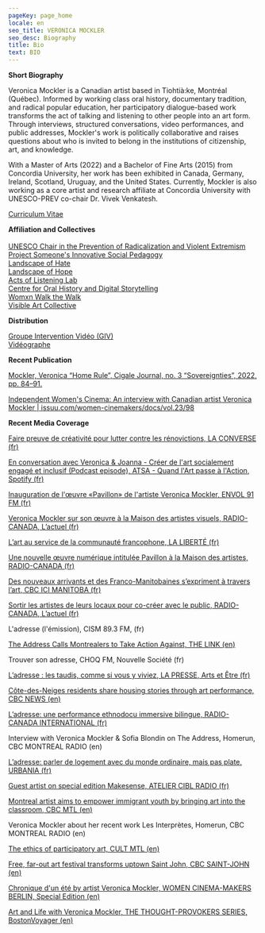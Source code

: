 ```yaml
---
pageKey: page_home
locale: en
seo_title: VERONICA MOCKLER
seo_desc: Biography
title: Bio
text: BIO
---
```

**Short Biography**

Veronica Mockler is a Canadian artist based in Tiohtià:ke, Montréal (Québec). Informed by working class oral history, documentary tradition, and radical popular education, her participatory dialogue-based work transforms the act of talking and listening to other people into an art form. Through interviews, structured conversations, video performances, and public addresses, Mockler's work is politically collaborative and raises questions about who is invited to belong in the institutions of citizenship, art, and knowledge.

With a Master of Arts (2022) and a Bachelor of Fine Arts (2015) from Concordia University, her work has been exhibited in Canada, Germany, Ireland, Scotland, Uruguay, and the United States. Currently, Mockler is also working as a core artist and research affiliate at Concordia University with UNESCO-PREV co-chair Dr. Vivek Venkatesh. 

[Curriculum Vitae](https://drive.google.com/file/d/16_Is_WsSzIKc0ySMZN4trYiPkUVt2a_e/view?usp=sharing)

**Affiliation and Collectives**\
\
[UNESCO Chair in the Prevention of Radicalization and Violent Extremism](https://chaireunesco-prev.ca/en/about/team/)\
[Project Someone's Innovative Social Pedagogy](https://www.concordia.ca/cunews/artsci/learning-performance/2022/11/22/project-someone-s-veronica-mockler-travels-to-quebec-city-to-exp.html?c=/artsci/news)\
[Landscape of Hate](https://www.concordia.ca/cuevents/offices/provost/fourth-space/programming/2022/08/08/Landscape-of-hate.html?c=%2Fnext-gen%2F4th-space%2Fthemes%2F4th-space-virtual)\
[Landscape of Hope](https://www.concordia.ca/cunews/artsci/learning-performance/2023/02/15/landscape-of-hate-releases-video-from-artist-residency.html?c=/artsci/news)\
[Acts of Listening Lab](https://www.concordia.ca/cuevents/finearts/listening/2021/04/14/i_can-t_stand_the_idea_of_putting_words.html?c=/finearts/research/labs/acts-of-listening/news)\
[Centre for Oral History and Digital Storytelling](https://storytelling.concordia.ca/veronica-mockler/)\
[Womxn Walk the Walk](https://womenwalkmontreal.tumblr.com/)\
[Visible Art Collective](https://www.youtube.com/watch?v=zChKWbzR0mQ&ab_channel=VeronicaMockler)

**Distribution**

[Groupe Intervention Vidéo (GIV)](https://givideo.org/1/)\
[Vidéographe](https://www.videographe.org/)

**Recent Publication**

[Mockler, Veronica “Home Rule”, Cigale Journal, no. 3 “Sovereignties”, 2022, pp. 84–91.](https://www.academia.edu/85454018/Mockler_Veronica_Home_Rule_Cigale_Journal_no_3_Sovereignties_2022_pp_84_91?source=swp_share)

[Independent Women's Cinema: An interview with Canadian artist Veronica Mockler | issuu.com/women-cinemakers/docs/vol.23/98](https://www.academia.edu/41923020/Independent_Womens_Cinema_An_interview_with_Canadian_artist_Veronica_Mockler_issuu_com_women_cinemakers_docs_vol_23_98?source=swp_share)

**Recent Media Coverage**

[Faire preuve de créativité pour lutter contre les rénovictions, LA CONVERSE (fr)](https://laconverse.com/faire-preuve-de-creativite-pour-lutter-contre-les-renovictions/)

[En conversation avec Veronica & Joanna - Créer de l'art socialement engagé et inclusif (Podcast episode), ATSA - Quand l'Art passe à l'Action, Spotify (fr)](https://open.spotify.com/episode/7yNxMf6w3xPoB5BTVLt5WM?si=otxxRs-PQ4ydx7XQNOnWCA&nd=1)

[Inauguration de l'œuvre «Pavillon» de l'artiste Veronica Mockler, ENVOL 91 FM (fr)](https://soundcloud.com/envol-91/inauguration-de-luvre-pavillon-de-lartiste-veronicapierre?fbclid=IwAR3LLsgZR4Ewdh4k4EP6N1w51Cq2L8UmMhyQgQr-8heeoo6SVoXLHfRGBus)

[Veronica Mockler sur son œuvre à la Maison des artistes visuels, RADIO-CANADA, L’actuel (fr)](https://ici.radio-canada.ca/ohdio/premiere/emissions/l-actuel/episodes/449721/rattrapage-du-mercredi-4-decembre-2019)

[L’art au service de la communauté francophone, LA LIBERTÉ (fr)](https://www.la-liberte.ca/2019/08/31/lart-au-service-de-la-communaute-francophone/)

[Une nouvelle œuvre numérique intitulée Pavillon à la Maison des artistes, RADIO-CANADA (fr)](https://ici.radio-canada.ca/ohdio/premiere/emissions/le-6-a-9/episodes/442048/audio-fil-du-jeudi-29-aout-2019)

[Des nouveaux arrivants et des Franco-Manitobaines s’expriment à travers l’art, CBC ICI MANITOBA (fr)](https://ici.radio-canada.ca/nouvelle/1279345/art-visuel-communaute-francophone-nouveaux-arrivants-franco-manitobain)

[Sortir les artistes de leurs locaux pour co-créer avec le public, RADIO-CANADA, L’actuel (fr)](https://ici.radio-canada.ca/ohdio/premiere/emissions/l-actuel/episodes/442008/audio-fil-du-mercredi-28-aout-2019/2)

L'adresse (l'émission), CISM 89.3 FM, (fr)

[The Address Calls Montrealers to Take Action Against, THE LINK (en)](https://thelinknewspaper.ca/article/the-address-calls-montrealers-to-take-action-against-gentrification)

Trouver son adresse, CHOQ FM, Nouvelle Société (fr)

[L’adresse : les taudis, comme si vous y viviez, LA PRESSE, Arts et Être (fr)](https://www.lapresse.ca/arts/theatre/2019-05-26/l-adresse-les-taudis-comme-si-vous-y-viviez)

[Côte-des-Neiges residents share housing stories through art performance, CBC NEWS (en)](https://www.cbc.ca/news/canada/montreal/cdn-housing-experience-performance-1.5148645)

[L’adresse: une performance ethnodocu immersive bilingue, RADIO-CANADA INTERNATIONAL (fr)](https://www.rcinet.ca/fr/2019/05/24/ladresse-une-performance-ethno-documentaire-immersive-bilingue-au-coeur-de-larrondissement-cote-des-neiges/)

Interview with Veronica Mockler & Sofia Blondin on The Address, Homerun, CBC MONTREAL RADIO (en)

[L’adresse: parler de logement avec du monde ordinaire, mais pas plate, URBANIA (fr)](https://urbania.ca/article/ladresse-parler-de-logement-avec-du-monde-ordinaire-mais-pas-plate)

[Guest artist on special edition Makesense, ATELIER CIBL RADIO (fr)](https://www.radioatelier.ca/tag/veronica-mockler/)

[Montreal artist aims to empower immigrant youth by bringing art into the classroom, CBC MTL (en)](https://www.cbc.ca/news/canada/montreal/montreal-artist-immigrant-kids-1.5097305)

Veronica Mockler about her recent work Les Interprètes, Homerun, CBC MONTREAL RADIO (en)

[The ethics of participatory art, CULT MTL (en)](https://cultmtl.com/2019/04/veronica-mockler-les-interpretes/)

[Free, far-out art festival transforms uptown Saint John, CBC SAINT-JOHN (en)](https://www.cbc.ca/news/canada/new-brunswick/third-shift-saint-john-2018-lineup-1.4788070)

[Chronique d'un été by artist Veronica Mockler, WOMEN CINEMA-MAKERS BERLIN, Special Edition (en)](https://issuu.com/womencinereview/docs/special.edition/98)

[Art and Life with Veronica Mockler, THE THOUGHT-PROVOKERS SERIES, BostonVoyager (en)](http://bostonvoyager.com/interview/art-life-veronica-mockler/)
